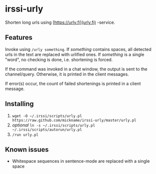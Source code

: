 irssi-urly
==========

Shorten long urls using [https://urly.fi](urly.fi) -service.

Features
--------

Invoke using `/urly something`. If *something* contains spaces, all detected urls in the text are replaced with urlified ones. If *something* is a single "word", no checking is done, i.e. shortening is forced.

If the command was invoked in a chat window, the output is sent to the channel/query. Otherwise, it is printed in the client messages.

If error(s) occur, the count of failed shortenings is printed in a client message.

Installing
----------

1. `wget -O ~/.irssi/scripts/urly.pl https://raw.github.com/mickname/irssi-urly/master/urly.pl`
2. *optional* `ln -s ~/.irssi/scripts/urly.pl ~/.irssi/scripts/autorun/urly.pl`
3. `/run urly.pl`

Known issues
------------

* Whitespace sequences in sentence-mode are replaced with a single space
